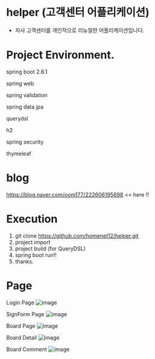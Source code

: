 # helper (고객센터 어플리케이션)
- 자사 고객센터를 개인적으로 리뉴얼한 어플리케이션입니다.

# Project Environment.

spring boot 2.6.1

spring web

spring validation

spring data jpa

querydsl

h2

spring security

thymeleaf

# blog

https://blog.naver.com/oom177/222606195698 << here !!

# Execution

1. git clone https://github.com/homenet12/helper.git
2. project import 
3. project build (for QueryDSL)
4. spring boot run!!
5. thanks.

# Page
Login Page
![image](https://user-images.githubusercontent.com/42756559/154601756-32051c13-e586-4a15-bfc1-355df2baa893.png)

SignForm Page
![image](https://user-images.githubusercontent.com/42756559/154601811-aa0b92ba-c55a-44d7-be2b-003b889b2957.png)

Board Page
![image](https://user-images.githubusercontent.com/42756559/154601974-40da09da-46ce-42b0-9993-4f9443a37500.png)

Board Detail
![image](https://user-images.githubusercontent.com/42756559/154602108-0f938572-c4b6-47c1-afbe-f53d2aa6f506.png)

Board Comment
![image](https://user-images.githubusercontent.com/42756559/154602185-0a176762-bf53-4a72-8284-2fddc28e7dea.png)




